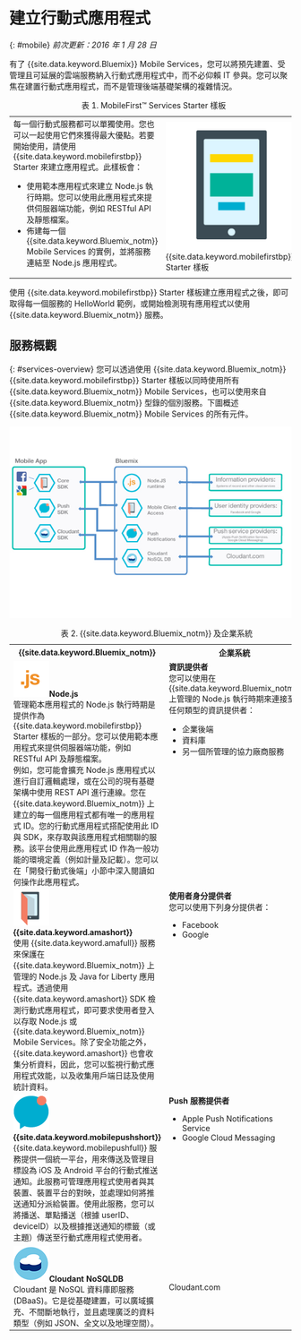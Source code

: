 # 建立行動式應用程式
{: #mobile}
*前次更新：2016 年 1 月 28 日* 

有了 {{site.data.keyword.Bluemix}} Mobile Services，您可以將預先建置、受管理且可延展的雲端服務納入行動式應用程式中，而不必仰賴 IT 參與。您可以聚焦在建置行動式應用程式，而不是管理後端基礎架構的複雜情況。

<table><caption>表 1. MobileFirst&trade; Services Starter 樣板</caption>
<tr>
	<td>每一個行動式服務都可以單獨使用。您也可以一起使用它們來獲得最大優點。若要開始使用，請使用 {{site.data.keyword.mobilefirstbp}} Starter 來建立應用程式。此樣板會：
		<ul>
			<li>使用範本應用程式來建立 Node.js 執行時期。您可以使用此應用程式來提供伺服器端功能，例如 RESTful API 及靜態檔案。<!-- You can read more about operating this application in the Developing Mobile Backend section.--> </li>
			<li>
佈建每一個 {{site.data.keyword.Bluemix_notm}} Mobile Services 的實例，並將服務連結至 Node.js 應用程式。</li>
		</ul>
	</td>
	<td> <img src="images/mf_boiler_icon.png" alt="Bluemix Mobile Services" width="500"> {{site.data.keyword.mobilefirstbp}} Starter 樣板</td>
</tr>
</table>

使用 {{site.data.keyword.mobilefirstbp}} Starter 樣板建立應用程式之後，即可取得每一個服務的 HelloWorld 範例，或開始檢測現有應用程式以使用 {{site.data.keyword.Bluemix_notm}} 服務。


## 服務概觀
{: #services-overview}
您可以透過使用 {{site.data.keyword.Bluemix_notm}} {{site.data.keyword.mobilefirstbp}} Starter 樣板以同時使用所有 {{site.data.keyword.Bluemix_notm}} Mobile Services，也可以使用來自 {{site.data.keyword.Bluemix_notm}} 型錄的個別服務。下圖概述 {{site.data.keyword.Bluemix_notm}} Mobile Services 的所有元件。

![{{site.data.keyword.Bluemix_notm}} Mobile Services 架構](images/bms_architecture.jpg)

<table>
<caption>表 2. {{site.data.keyword.Bluemix_notm}} 及企業系統</caption>
<th>{{site.data.keyword.Bluemix_notm}}</th>
<th>企業系統</th>
<tr>
<td> <img src="images/i_js_64.png" alt="Node.js 執行時期圖示"><b>Node.js</b> <br/>管理範本應用程式的 Node.js 執行時期是提供作為 {{site.data.keyword.mobilefirstbp}} Starter 樣板的一部分。您可以使用範本應用程式來提供伺服器端功能，例如 RESTful API 及靜態檔案。<br/>例如，您可能會擴充 Node.js 應用程式以進行自訂邏輯處理，或在公司的現有基礎架構中使用 REST API 進行連線。您在 {{site.data.keyword.Bluemix_notm}} 上建立的每一個應用程式都有唯一的應用程式 ID。您的行動式應用程式搭配使用此 ID 與 SDK，來存取與該應用程式相關聯的服務。該平台使用此應用程式 ID 作為一般功能的環境定義（例如計量及記載）。您可以在「開發行動式後端」小節中深入閱讀如何操作此應用程式。</td>
<td valign="top"><b>資訊提供者</b> <br/>您可以使用在 {{site.data.keyword.Bluemix_notm}} 上管理的 Node.js 執行時期來連接至任何類型的資訊提供者：
<ul>
	<li>企業後端</li>
	<li>資料庫</li>
	<li>另一個所管理的協力廠商服務</li>
</ul>
</td>
</tr>
<tr>
<td><img src="images/catalog_icons-05.png" alt="{{site.data.keyword.amashort}} 服務圖示"> <b>{{site.data.keyword.amashort}}</b><br/>使用 {{site.data.keyword.amafull}} 服務來保護在 {{site.data.keyword.Bluemix_notm}} 上管理的 Node.js 及 Java for Liberty 應用程式。透過使用 {{site.data.keyword.amashort}} SDK 檢測行動式應用程式，即可要求使用者登入以存取 Node.js 或 {{site.data.keyword.Bluemix_notm}} Mobile Services。除了安全功能之外，{{site.data.keyword.amashort}} 也會收集分析資料，因此，您可以監視行動式應用程式效能，以及收集用戶端日誌及使用統計資料。</td>
<td valign="top"><b>使用者身分提供者</b> <br/>您可以使用下列身分提供者：<ul><li>Facebook</li><li>Google</li></ul></td>
</tr>
<tr>
<td><img src="images/catalog_icons-09.png" alt="Push Notifications 服務圖示"> <b>{{site.data.keyword.mobilepushshort}}</b><br/>{{site.data.keyword.mobilepushfull}} 服務提供一個統一平台，用來傳送及管理目標設為 iOS 及 Android 平台的行動式推送通知。此服務可管理應用程式使用者與其裝置、裝置平台的對映，並處理如何將推送通知分派給裝置。使用此服務，您可以將播送、單點播送（根據 userID、deviceID）以及根據推送通知的標籤（或主題）傳送至行動式應用程式使用者。</td>
<td valign="top"><b>Push 服務提供者</b><ul><li>Apple Push Notifications Service</li><li>Google Cloud Messaging</li></ul></td>
</tr>
<tr>
<td><img src="images/cloudant64.png" alt="Cloudant 服務圖示"><b>Cloudant NoSQLDB</b><br/> Cloudant 是 NoSQL 資料庫即服務 (DBaaS)。它是從基礎建置，可以廣域擴充、不間斷地執行，並且處理廣泛的資料類型（例如 JSON、全文以及地理空間）。</td>
<td>Cloudant.com</td>
</tr>
</table>
